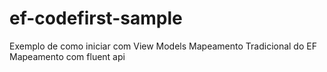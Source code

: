 # ef-codefirst-sample
Exemplo de como iniciar com 
View Models 
Mapeamento Tradicional do EF
Mapeamento com fluent api
